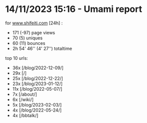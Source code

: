 # 14/11/2023 15:16 - Umami report
for www.shifeiti.com [24h] :

 - 171 (-97) page views
 - 70 (5) uniques
 - 60 (11) bounces
 - 2h 54' 46'' (4' 27'') totaltime


top 10 urls:
 - 36x [/blog/2022-12-09/]
 - 29x [/]
 - 25x [/blog/2022-12-22/]
 - 23x [/blog/2023-01-12/]
 - 11x [/blog/2022-05-07/]
 - 7x [/about/]
 - 6x [/wiki/]
 - 5x [/blog/2023-02-03/]
 - 4x [/blog/2022-05-24/]
 - 4x [/bbtalk/]


